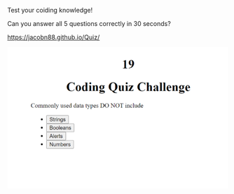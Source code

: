 Test your coiding knowledge!

Can you answer all 5 questions correctly in 30 seconds?
  
   https://jacobn88.github.io/Quiz/
  
  ![](images/quiz.PNG)
